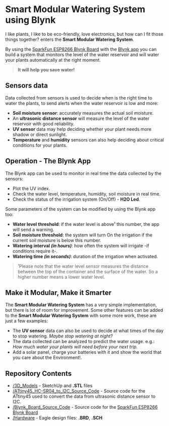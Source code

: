# Smart Modular Watering System using Blynk

I like plants, I like to be eco-friendly, love electronics, but how can I fit those things together? enters the **Smart Modular Watering System**.

By using the [SparkFun ESP8266 Blynk Board](https://www.sparkfun.com/products/13794) with the [Blynk app](http://www.blynk.cc) you can build a system that monitors the level of the water reservoir and will water your plants automatically at the right moment.

> **It will help you save water!**

## Sensors data

Data collected from sensors is used to decide when is the right time to water the plants, to send alerts when the water reservoir is low and more:

* **Soil moisture sensor**: accurately measures the actual soil moisture.
* An **ultrasonic distance sensor** will measure the level of the water reservoir with good reliability.
* **UV sensor** data may help deciding whether your plant needs more shadow or direct sunlight.
* **Temperature** and **humidity** sensors can also help deciding about critical conditions for your plants.

## Operation - The Blynk App

The Blynk app can be used to monitor in real time the data collected by the sensors:
* Plot the UV index.
* Check the water level, temperature, humidity, soil moisture in real time.
* Check the status of the irrigation system (On/Off) - **H2O Led**.

Some parameters of the system can be modified by using the Blynk app too:
* **Water level threshold**: if the water level is above¹ this number, the app will send a warning.
* **Soil moisture threshold**: the system will turn On the irrigation if the current soil moisture is below this number.
* **Watering interval _(in hours)_**: how often the system will irrigate -if conditions require it-.
* **Watering time _(in seconds)_**: duration of the irrigation when activated.

> ¹Please note that the water level sensor measures the distance between the top of the container and the surface of the water. So a higher number means a lower water level.

## Make it Modular, Make it Smarter

The **Smart Modular Watering System** has a very simple implementation, but there is lot of room for improvement. Some other features can be added to the **Smart Modular Watering System** with some more work, these are just a few examples:

* The **UV sensor** data can also be used to decide at what times of the day to stop watering. *Maybe stop watering at night?*
* The data collected can be analyzed to predict the water usage. e.g.: *How much water your plants will need before your next trip.*
* Add a solar panel, charge your batteries with it and show the world that you care about the Environment!.

## Repository Contents

* [/3D_Models](https://github.com/LuisLabMO/Blynk-Watering-System/tree/master/3D_Models) - SketchUp and **.STL** files
* [/ATtiny45_HC-SR04_to_I2C_Source_Code](https://github.com/LuisLabMO/Blynk-Watering-System/tree/master/ATtiny45_HC-SR04_to_I2C_Source_Code) - Source code for the ATtiny45 used to convert the data from ultrasonic distance sensor to I2C.
* [/Blynk_Board_Source_Code](https://github.com/LuisLabMO/Blynk-Watering-System/tree/master/Blynk_Board_Source_Code) - Source code for the [SparkFun ESP8266 Blynk Board](https://www.sparkfun.com/products/13794)
* [/Hardware](https://github.com/LuisLabMO/Blynk-Watering-System/tree/master/Hardware) - Eagle design files: **.BRD**, **.SCH**


